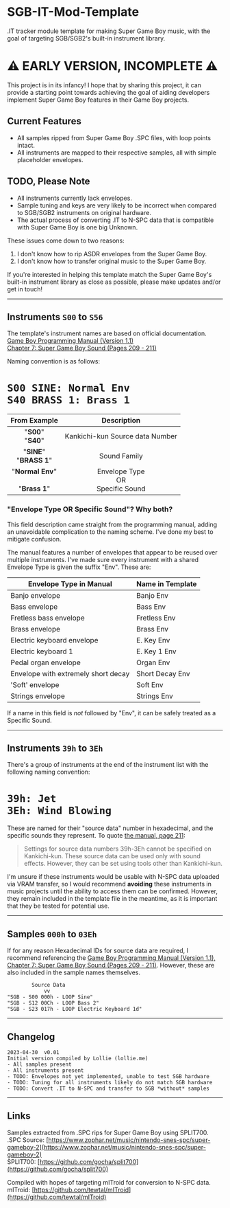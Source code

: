 # SGB-IT-Mod-Template
.IT tracker module template for making Super Game Boy music, with the goal of targeting SGB/SGB2's built-in instrument library.

# ⚠ EARLY VERSION, INCOMPLETE ⚠
This project is in its infancy! I hope that by sharing this project, it can provide a starting point towards achieving the goal of aiding developers implement Super Game Boy features in their Game Boy projects.

## Current Features
- All samples ripped from Super Game Boy .SPC files, with loop points intact.
- All instruments are mapped to their respective samples, all with simple placeholder envelopes.     

## TODO, Please Note
- All instruments currently lack envelopes.
- Sample tuning and keys are very likely to be incorrect when compared to SGB/SGB2 instruments on original hardware.
- The actual process of converting .IT to N-SPC data that is compatible with Super Game Boy is one big Unknown. 

These issues come down to two reasons:

1. I don't know how to rip ASDR envelopes from the Super Game Boy.
2. I don't know how to transfer original music to the Super Game Boy.

If you're interested in helping this template match the Super Game Boy's built-in instrument library as close as possible, please make updates and/or get in touch!

---

## Instruments `S00` to `S56`

The template's instrument names are based on official documentation.
[<br>Game Boy Programming Manual (Version 1.1)<br>Chapter 7: Super Game Boy Sound (Pages 209 - 211)](https://archive.org/details/GameBoyProgManVer1.1/page/n208/mode/1up)

Naming convention is as follows:
# `S00 SINE: Normal Env`<br>`S40 BRASS 1: Brass 1`

| From Example | Description |
| :-----: | :---------: |
| "**S00**"<br>"**S40**" | Kankichi-kun Source data Number |
| "**SINE**"<br>"**BRASS 1**" | Sound Family |
| "**Normal Env**"<br><br>"**Brass 1**" | Envelope Type<br>OR<br>Specific Sound |

### "Envelope Type OR Specific Sound"? Why both?
This field description came straight from the programming manual, adding an unavoidable complication to the naming scheme. I've done my best to mitigate confusion.

The manual features a number of envelopes that appear to be reused over multiple instruments. I've made sure every instrument with a shared Envelope Type is given the suffix "Env". These are:

| Envelope Type in Manual | Name in Template |
| --- | --- |
| Banjo envelope | Banjo Env |
| Bass envelope | Bass Env |
| Fretless bass envelope | Fretless Env |
| Brass envelope | Brass Env |
| Electric keyboard envelope | E. Key Env |
| Electric keyboard 1 | E. Key 1 Env |
| Pedal organ envelope | Organ Env |
| Envelope with extremely short decay | Short Decay Env |
| 'Soft' envelope | Soft Env |
| Strings envelope | Strings Env |

If a name in this field is *not* followed by "Env", it can be safely treated as a Specific Sound. 

---

## Instruments `39h` to `3Eh`

There's a group of instruments at the end of the instrument list with the following naming convention:

# `39h: Jet`<br>`3Eh: Wind Blowing`

These are named for their "source data" number in hexadecimal, and the specific sounds they represent. To quote [the manual, page 211](https://archive.org/details/GameBoyProgManVer1.1/page/n210/mode/1up):

> Settings for source data numbers 39h-3Eh cannot be specified on Kankichi-kun. These source data can be used only with sound effects. However, they can be set using tools other than Kankichi-kun.

I'm unsure if these instruments would be usable with N-SPC data uploaded via VRAM transfer, so I would recommend **avoiding** these instruments in music projects until the ability to access them can be confirmed. However, they remain included in the template file in the meantime, as it is important that they be tested for potential use.

--- 

## Samples `000h` to `03Eh`

If for any reason Hexadecimal IDs for source data are required, I recommend referencing the [Game Boy Programming Manual (Version 1.1), Chapter 7: Super Game Boy Sound (Pages 209 - 211)](https://archive.org/details/GameBoyProgManVer1.1/page/n208/mode/1up). However, these are also included in the sample names themselves.

            Source Data
                vv
    "SGB - S00 000h - LOOP Sine"
    "SGB - S12 00Ch - LOOP Bass 2"
    "SGB - S23 017h - LOOP Electric Keyboard 1d"

---

## Changelog

	2023-04-30  v0.01
	Initial version compiled by Lollie (lollie.me)
	- All samples present
	- All instruments present
	- TODO: Envelopes not yet implemented, unable to test SGB hardware
	- TODO: Tuning for all instruments likely do not match SGB hardware
	- TODO: Convert .IT to N-SPC and transfer to SGB *without* samples

---

## Links

Samples extracted from .SPC rips for Super Game Boy using SPLIT700.<br>
.SPC Source: [https://www.zophar.net/music/nintendo-snes-spc/super-gameboy-2](https://www.zophar.net/music/nintendo-snes-spc/super-gameboy-2)<br>
SPLIT700: [https://github.com/gocha/split700](https://github.com/gocha/split700)

Compiled with hopes of targeting mITroid for conversion to N-SPC data.<br>
mITroid: [https://github.com/tewtal/mITroid](https://github.com/tewtal/mITroid)
